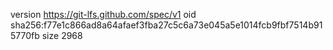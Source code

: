 version https://git-lfs.github.com/spec/v1
oid sha256:f77e1c866ad8a64afaef3fba27c5c6a73e045a5e1014fcb9fbf7514b915770fb
size 2968
